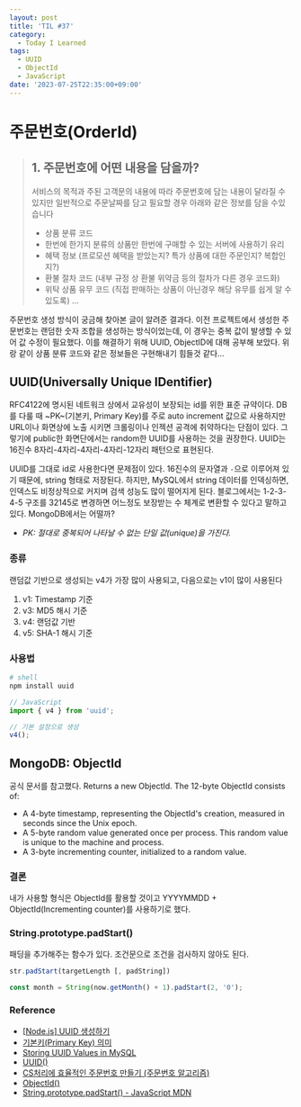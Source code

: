 ```yaml
---
layout: post
title: 'TIL #37'
category:
  - Today I Learned
tags:
  - UUID
  - ObjectId
  - JavaScript
date: '2023-07-25T22:35:00+09:00'
---
```


# 주문번호(OrderId)

> ## 1. 주문번호에 어떤 내용을 담을까?
>
> 서비스의 목적과 주된 고객문의 내용에 따라 주문번호에 담는 내용이 달라질 수 있지만 일반적으로 주문날짜를 담고 필요할 경우 아래와 같은 정보를 담을 수있습니다
>
> - 상품 분류 코드
> - 한번에 한가지 분류의 상품만 한번에 구매할 수 있는 서버에 사용하기 유리
> - 혜택 정보 (프로모션 혜택을 받았는지? 특가 상품에 대한 주문인지? 복합인지?)
> - 환불 절차 코드 (내부 규정 상 환불 위약금 등의 절차가 다른 경우 코드화)
> - 위탁 상품 유무 코드 (직접 판매하는 상품이 아닌경우 해당 유무를 쉽게 알 수 있도록)
>   ...

주문번호 생성 방식이 궁금해 찾아본 글이 알려준 결과다. 이전 프로젝트에서 생성한 주문번호는 랜덤한 숫자 조합을 생성하는 방식이었는데, 이 경우는 중복 값이 발생할 수 있어 값 수정이 필요했다. 이를 해결하기 위해 UUID, ObjectID에 대해 공부해 보았다. 위랑 같이 상품 분류 코드와 같은 정보들은 구현해내기 힘들것 같다...

## UUID(**U**niversally **U**nique **ID**entifier)

RFC4122에 명시된 네트워크 상에서 교유성이 보장되는 id를 위한 표준 규약이다. DB를 다룰 때 ~PK~(기본키, Primary Key)를 주로 auto increment 값으로 사용하지만 URL이나 화면상에 노출 시키면 크롤링이나 인젝션 공격에 취약하다는 단점이 있다. 그렇기에 public한 화면단에서는 random한 UUID를 사용하는 것을 권장한다. UUID는 16진수 8자리-4자리-4자리-4자리-12자리 패턴으로 표현된다.

UUID를 그대로 id로 사용한다면 문제점이 있다. 16진수의 문자열과 `-`으로 이루어져 있기 때문에, string 형태로 저장된다. 하지만, MySQL에서 string 데이터를 인덱싱하면, 인덱스도 비정상적으로 커지며 검색 성능도 많이 떨어지게 된다. 블로그에서는 1-2-3-4-5 구조를 32145로 변경하면 어느정도 보장받는 수 체계로 변환할 수 있다고 말하고 있다. MongoDB에서는 어떨까?

- _PK: 절대로 중복되어 나타날 수 없는 단일 값(unique)을 가진다._

### 종류

랜덤값 기반으로 생성되는 v4가 가장 많이 사용되고, 다음으로는 v1이 많이 사용된다

1. v1: Timestamp 기준
2. v3: MD5 해시 기준
3. v4: 랜덤값 기반
4. v5: SHA-1 해시 기준

### 사용법

```bash
# shell
npm install uuid
```

```javascript
// JavaScript
import { v4 } from 'uuid';

// 기본 설정으로 생성
v4();
```

## MongoDB: ObjectId

공식 문서를 참고했다.
Returns a new ObjectId. The 12-byte ObjectId consists of:

- A 4-byte timestamp, representing the ObjectId's creation, measured in seconds since the Unix epoch.
- A 5-byte random value generated once per process. This random value is unique to the machine and process.
- A 3-byte incrementing counter, initialized to a random value.

### 결론

내가 사용할 형식은 ObjectId를 활용할 것이고 YYYYMMDD + ObjectId(Incrementing counter)를 사용하기로 했다.

### String.prototype.padStart()

패딩을 추가해주는 함수가 있다. 조건문으로 조건을 검사하지 않아도 된다.

```javascript
str.padStart(targetLength [, padString])

const month = String(now.getMonth() + 1).padStart(2, '0');
```

### Reference

- [\[Node.js\] UUID 생성하기](https://jane-aeiou.tistory.com/59)
- [기본키\(Primary Key\) 의미](https://linuxism.ustd.ip.or.kr/503)
- [Storing UUID Values in MySQL](https://www.percona.com/blog/store-uuid-optimized-way/)
- [UUID\(\)](https://www.mongodb.com/docs/manual/reference/method/UUID/)
- [CS처리에 효율적인 주문번호 만들기 \(주문번호 알고리즘\)](https://velog.io/@dochis/CS%EC%B2%98%EB%A6%AC%EC%97%90-%ED%9A%A8%EC%9C%A8%EC%A0%81%EC%9D%B8-%EC%A3%BC%EB%AC%B8%EB%B2%88%ED%98%B8-%EB%A7%8C%EB%93%A4%EA%B8%B0-%EC%A3%BC%EB%AC%B8%EB%B2%88%ED%98%B8-%EC%95%8C%EA%B3%A0%EB%A6%AC%EC%A6%98)
- [ObjectId\(\)](https://www.mongodb.com/docs/manual/reference/method/ObjectId/)
- [String.prototype.padStart\(\) - JavaScript MDN](https://developer.mozilla.org/ko/docs/Web/JavaScript/Reference/Global_Objects/String/padStart)
